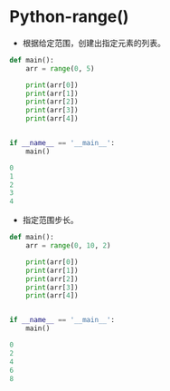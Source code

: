 # Python-range()

- 根据给定范围，创建出指定元素的列表。

```python
def main():
    arr = range(0, 5)

    print(arr[0])
    print(arr[1])
    print(arr[2])
    print(arr[3])
    print(arr[4])


if __name__ == '__main__':
    main()

```

```python
0
1
2
3
4
```

- 指定范围步长。

```python
def main():
    arr = range(0, 10, 2)

    print(arr[0])
    print(arr[1])
    print(arr[2])
    print(arr[3])
    print(arr[4])


if __name__ == '__main__':
    main()

```

```python
0
2
4
6
8
```

